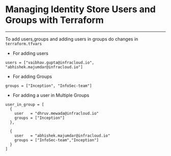 # Managing Identity Store Users and Groups with Terraform
---------------------------------------------------------
To add users,groups and adding users in groups do changes in ```terraform.tfvars```
- For adding users
```agsl
users = ["vaibhav.gupta@infracloud.io", "abhishek.majumdar@infracloud.io"]
```
- For adding Groups
```agsl
groups = ["Inception", "InfoSec-team"]
```
- For adding a user in Multiple Groups
```agsl
user_in_group = [
  {
    user   = "dhruv.mewada@infracloud.io"
    groups = ["Inception"]
  },

  {
    user   = "abhishek.majumdar@infracloud.io"
    groups = ["InfoSec-team","Inception"]
  }
]
```
